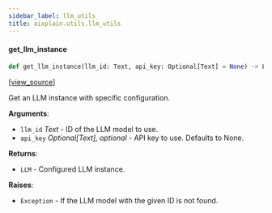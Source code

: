 ```yaml
---
sidebar_label: llm_utils
title: aixplain.utils.llm_utils
---
```


#### get\_llm\_instance

```python
def get_llm_instance(llm_id: Text, api_key: Optional[Text] = None) -> LLM
```

[[view_source]](https://github.com/aixplain/aiXplain/blob/main/aixplain/utils/llm_utils.py#L6)

Get an LLM instance with specific configuration.

**Arguments**:

- `llm_id` _Text_ - ID of the LLM model to use.
- `api_key` _Optional[Text], optional_ - API key to use. Defaults to None.
  

**Returns**:

- `LLM` - Configured LLM instance.
  

**Raises**:

- `Exception` - If the LLM model with the given ID is not found.

